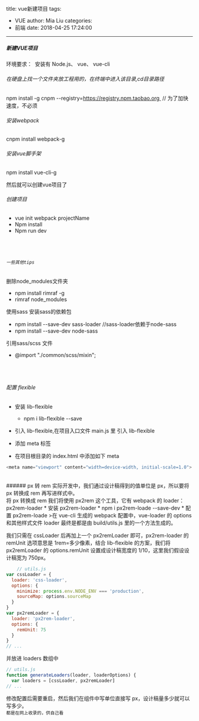 title: vue新建项目
tags:
  - VUE
author: Mia Liu
categories:
  - 前端
date: 2018-04-25 17:24:00
---
##### 新建VUE项目
环境要求：  安装有 Node.js、 vue、 vue-cli<br/>
###### 在硬盘上找一个文件夹放工程用的，在终端中进入该目录,cd目录路径
npm install -g cnpm --registry=https://registry.npm.taobao.org  // 为了加快速度，不必须

###### 安装webpack 
cnpm install webpack-g
###### 安装vue脚手架
npm install vue-cli-g


然后就可以创建vue项目了

###### 创建项目
* vue init webpack projectName
* Npm install
* Npm run dev

<br/><br/>
###### `一些其他tips`

删除node_modules文件夹
* npm install rimraf -g 
* rimraf node_modules


使用sass
安装sass的依赖包
* npm install --save-dev sass-loader //sass-loader依赖于node-sass 
* npm install --save-dev node-sass


引用sass/scss 文件
* @import "./common/scss/mixin";

<br/><br/>
###### 配置 flexible
* 安装 lib-flexible
	* npm i lib-flexible --save
* 引入 lib-flexible,在项目入口文件 main.js 里 引入 lib-flexible

* 添加 meta 标签
 * 在项目根目录的 index.html 中添加如下 meta
 
```javascript
<meta name="viewport" content="width=device-width, initial-scale=1.0">
```

<br/>
###### px 转 rem
实际开发中，我们通过设计稿得到的值单位是 px，所以要将 px 转换成 rem 再写进样式中。<br/>
将 px 转换成 rem 我们将使用 px2rem 这个工具，它有 webpack 的 loader：px2rem-loader 
* 安装 px2rem-loader
 * npm i px2rem-loade --save-dev
* 配置 px2rem-loade
>在 vue-cli 生成的 webpack 配置中，vue-loader 的 options 和其他样式文件 loader 最终是都是由 build/utils.js 里的一个方法生成的。

我们只需在 cssLoader 后再加上一个 px2remLoader 即可，px2rem-loader 的 remUnit 选项意思是 1rem=多少像素，结合 lib-flexible 的方案，我们将 px2remLoader 的 options.remUnit 设置成设计稿宽度的 1/10，这里我们假设设计稿宽为 750px。
```javascript
	// utils.js
var cssLoader = {
  loader: 'css-loader',
  options: {
    minimize: process.env.NODE_ENV === 'production',
    sourceMap: options.sourceMap
  }
}
var px2remLoader = {
  loader: 'px2rem-loader',
  options: {
    remUnit: 75
  }
}
// ...
```
并放进 loaders 数组中
```javascript
// utils.js
function generateLoaders(loader, loaderOptions) {
  var loaders = [cssLoader, px2remLoader]
// ...
```
修改配置后需要重启，然后我们在组件中写单位直接写 px，设计稿量多少就可以写多少。<br/>
`都是在网上收录的，供自己看`